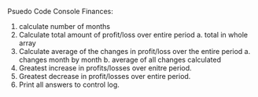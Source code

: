 Psuedo Code Console Finances: 

1. calculate number of months
2. Calculate total amount of profit/loss over entire period
    a. total in whole array 
3. Calculate average of the changes in profit/loss over the entire period 
    a. changes month by month
    b. average of all changes calculated
4. Greatest increase in profits/losses over enitre period. 
5. Greatest decrease in profit/losses over entire period. 
6. Print all answers to control log. 